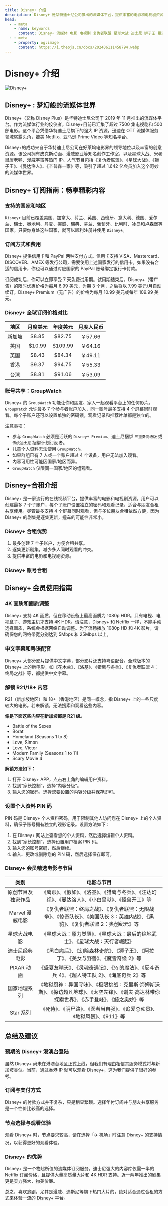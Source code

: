 ```yaml
---
title: Disney+ 介绍
description: Disney+ 是华特迪士尼公司推出的流媒体平台，提供丰富的电影和电视剧资源，支持包括 Marvel、星球大战、迪士尼经典等系列作品的在线播放，广受欢迎的影视内容包括《复仇者联盟》、《狮子王》、《曼达洛人》等。
head:
  - - meta
    - name: keywords
      content: Disney+ 流媒体 电影 电视剧 复仇者联盟 星球大战 迪士尼 狮子王 曼达洛人 在线观看
  - - meta
    - property: og:image
      content: https://i.theojs.cn/docs/202406111458794.webp
---
```


# Disney+ 介绍

![Disney+](https://i.theojs.cn/docs/202406111458794.webp 'Disney+ 梦幻般的流媒体世界')

## Disney+ : 梦幻般的流媒体世界

Disney+（又称 Disney Plus）是华特迪士尼公司于 2019 年 11 月推出的流媒体平台。作为流媒体行业的佼佼者，Disney+目前已汇集了超过 7500 集电视剧和 500 部电影。这个平台凭借华特迪士尼旗下的强大 IP 资源，迅速在 OTT 流媒体服务领域崭露头角，媲美 Netflix、亚马逊 Prime Video 等知名平台。

Disney+的成功来自于华特迪士尼公司在好莱坞电影界的领导地位以及丰富的创意资源。该公司拥有皮克斯动画、漫威影业等知名创作工作室，以及星球大战、米老鼠唐老鸭、漫威宇宙等热门 IP。人气节目包括《复仇者联盟》、《星球大战》、《狮子王》、《曼达洛人》、《辛普森一家》等，吸引了超过 1.642 亿会员加入这个奇妙的流媒体世界。

## Disney+ 订阅指南：畅享精彩内容

### 支持的国家和地区

`Disney+` 目前已覆盖美国、加拿大、荷兰、英国、西班牙、意大利、德国、爱尔兰、瑞士、奥地利、丹麦、挪威、瑞典、芬兰、葡萄牙、比利时、冰岛和卢森堡等国家。只要你身处这些国家，就可以顺利注册并使用 `Disney+`。

### 订阅方式和费用

Disney+ 提供信用卡和 PayPal 两种支付方式。信用卡支持 VISA、Mastercard、DISCOVER、AMEX 等发行公司，需要使用上述国家发行的信用卡。如果没有合适的信用卡，你也可以通过对应国家的 PayPal 账号绑定银行卡付款。

订阅成功后，你可以立即享受 7 天免费试用期。试用期结束后，Disney+（带广告）的限时优惠价格为每月 6.99 美元，为期 3 个月，之后将以 7.99 美元/月自动续订。Disney+ Premium（无广告）的价格为每月 10.99 美元或每年 109.99 美元。

### Disney+ 全球订阅价格对比

|  地区  | 月度美元 | 年度美元 | 月度人民币 |
| :----: | :------: | :------: | :--------: |
| 新加坡 |  $8.85   |  $82.75  |  ￥57.66   |
|  美国  |  $10.99  | $109.99  |  ￥64.16   |
|  英国  |  $8.43   |  $84.34  |  ￥49.11   |
|  香港  |  $9.37   |  $94.75  |  ￥55.33   |
|  台湾  |  $8.81   |  $91.06  |  ￥53.09   |

### 账号共享：GroupWatch

Disney+ 的 `GroupWatch` 功能让你和朋友、家人一起观看平台上的任何影片。`GroupWatch` 允许最多 7 个参与者账户加入，同一账号最多支持 4 个屏幕同时观看。每个子账户还可以设置单独的密码锁，观看记录和推荐片单都是独立的。

注意事项：

- 参与 `GroupWatch` 必须是活跃的 `Disney+ Premium`、迪士尼捆绑 `三重奏高级版` 或 `传统迪士尼` 捆绑计划订阅者。
- 儿童个人资料无法使用 `GroupWatch`。
- 如果群组已有 7 人或一个账户超过 4 个设备，用户无法加入观看。
- 内容可用性可能因国家/地区而异。
- `GroupWatch` 仅限同一国家/地区的组观看。

## Disney+合租介绍

Disney+ 是一家流行的在线视频平台，提供丰富的电影和电视剧资源。用户可以创建最多 7 个子账户，每个子账户设置独立的密码和观看记录，适合与朋友合租共享使用。尽管最多支持 4 个屏幕同时观看，但与多位朋友合租依然方便，因为 Disney+ 的剧集是逐集更新，撞车的可能性非常小。

### Disney+ 合租优势

1.  最多创建 7 个子账户，方便合租共享。
2.  逐集更新剧集，减少多人同时观看的冲突。
3.  提供丰富的电影和电视剧资源。

### Disney+ 账号合租

<!--@include: @/serve/sharing/account-sharing-guide.md{15,18}-->

## Disney+ 会员使用指南

### 4K 画质和画质调整

Disney+ 支持 4K 画质，但在移动设备上最高画质为 1080p HDR。只有电视、电视盒子、游戏主机才支持 4K HDR。请注意，Disney+ 和 Netflix 一样，不能手动选择画质，系统会根据网络自动调整。为了流畅播放 1080p HD 和 4K 影片，请确保您的网络带宽分别达到 5Mbps 和 25Mbps 以上。

### 中文字幕和粤语配音

Disney+ 大部分影片提供中文字幕，部分影片还支持粤语配音。全球版本的 Disney+ 上的新电影，如《花木兰》、《洛基》、《猎鹰与冬兵》、《复仇者联盟 4：终局之战》等，都提供中文字幕。

### 解锁 R21/18+ 内容

R21（新加坡地区）和 18+（香港地区）是同一概念，指 Disney+ 上的一些尺度较大的电影。若未解锁，无法搜索和观看这些内容。

**像是下面这些内容在新加坡都是 R21 级。**

- Battle of the Sexes
- Borat
- Homeland (Seasons 1 to 8)
- Love, Simon
- Love, Victor
- Modern Family (Seasons 1 to 11)
- Scary Movie 4

**解锁方法如下：**

1.  打开 Disney+ APP，点击右上角的编辑用户资料。
2.  找到“家长控制”，选择“内容分级”。
3.  输入您的密码，选择您要设置的内容分级并保存即可。

### 设置个人资料 PIN 码

PIN 码是 Disney+ 个人资料密码，用于限制其他人访问您在 Disney+ 上的个人资料，确保子账号拥有独立的观影记录。设置方法如下：

1.  在 Disney+ 网站上查看您的个人资料，然后选择编辑个人资料。
2.  找到“家长控制”，选择设置用户档案 PIN 码。
3.  输入您的账号密码，然后继续。
4.  输入、更改或删除您的 PIN 码，然后选择保存即可。

### Disney+ 会员精选电影与节目

|        类别        |                                                                     电影与节目                                                                     |
| :----------------: | :------------------------------------------------------------------------------------------------------------------------------------------------: |
| 原创节目及独家作品 |                       《鹰眼》、《假如》、《洛基》、《猎鹰与冬兵》、《汪达幻视》、《曼达洛人》、《小白呈献》、《怪兽开工》等                       |
|  Marvel 漫威电影   |         《复仇者联盟：终局之战》、《复仇者联盟：无限战争》、《惊奇队长》、《美国队长 3：英雄内战》、《黑豹》、《复仇者联盟 2：奥创纪元》等         |
|    星球大战电影    |                                   《星球大战：原力觉醒》、《星球大战：最后的绝地武士》、《星球大战：天行者崛起》                                   |
|   迪士尼经典电影   |                              《黑白魔后》、《幻险森林奇航》、《狮子王》、《阿拉丁》、《美女与野兽》、《魔雪奇缘 2》等                              |
|     PIXAR 动画     |                          《盛夏友晴天》、《灵魂奇遇记》、《½ 的魔法》、《反斗奇兵 4》、《超人特工队 2》、《海底奇兵 2》等                          |
|    国家地理系列    | 《地狱厨神：异国寻味》、《极限挑战：克里斯·海姆斯沃斯》、《探访超凡地球》、《太空先锋》、《谢夫·高达林带你探索世界》、《赤手登峰》、《鲸之奥妙》等 |
|     Star 系列      |                                   《死侍》、《阴尸路》、《医者当自强》、《追爱总动员》、《地狱风暴》、《911》等                                    |

## 总结及建议

### 预期的 Disney+ 港澳台登陆

虽然 Disney+ 尚未在港澳台地区正式上线，但我们有理由相信其服务模式将与新加坡类似。当前，通过香港 IP 就可以观看 Disney+，这为我们提供了很好的参考。

### 订阅与支付方式

Disney+ 的付款方式并不复杂，只是稍显繁琐。选择年付订阅并与朋友共享服务是一个性价比较高的选择。

### 节点选择与观看体验

观看 Disney+ 时，节点要求较高，请在选择「✈️ 机场」时注意 Disney+ 的支持情况，以获得更好的观看体验。

### Disney+ 的优势

Disney+ 是一个物超所值的流媒体订阅服务。迪士尼强大的内容库仅需一半的 Netflix 订阅价格，且提供大量高质量大片和 4K HDR 支持。近一两年推出的剧集更是实力强大，物美价廉。

总之，喜欢追剧，尤其是漫威、迪斯尼等旗下热门大片的，绝对适合通过合租的方式来体验一流的 Disney+ 平台。
